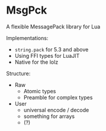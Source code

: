 MsgPck
================================================================================

A flexible MessagePack library for Lua

Implementations:
  - `string.pack` for 5.3 and above
  - Using FFI types for LuaJIT
  - Native for the lolz

Structure:
  - Raw
    - Atomic types
    - Preamble for complex types
  - User
    - universal encode / decode
    - something for arrays
    - (?)
